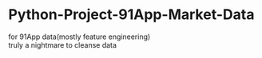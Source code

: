 # Python-Project-91App-Market-Data
for 91App data(mostly feature engineering)  
truly a nightmare to cleanse data
